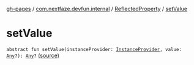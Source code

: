 [gh-pages](../../index.md) / [com.nextfaze.devfun.internal](../index.md) / [ReflectedProperty](index.md) / [setValue](./set-value.md)

# setValue

`abstract fun setValue(instanceProvider: `[`InstanceProvider`](../../com.nextfaze.devfun.inject/-instance-provider/index.md)`, value: `[`Any`](https://kotlinlang.org/api/latest/jvm/stdlib/kotlin/-any/index.html)`?): `[`Any`](https://kotlinlang.org/api/latest/jvm/stdlib/kotlin/-any/index.html)`?` [(source)](https://github.com/NextFaze/dev-fun/tree/master/devfun/src/main/java/com/nextfaze/devfun/internal/Reflected.kt#L80)